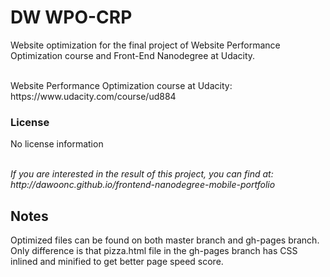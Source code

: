 # DW WPO-CRP
Website optimization for the final project of Website Performance Optimization course and Front-End Nanodegree at Udacity.

<br>
Website Performance Optimization course at Udacity: https://www.udacity.com/course/ud884
<br>

### License
No license information

<br>
<i>If you are interested in the result of this project, you can find at: http://dawoonc.github.io/frontend-nanodegree-mobile-portfolio</i>


## Notes
Optimized files can be found on both master branch and gh-pages branch.<br>
Only difference is that pizza.html file in the gh-pages branch has CSS inlined and minified to get better page speed score.